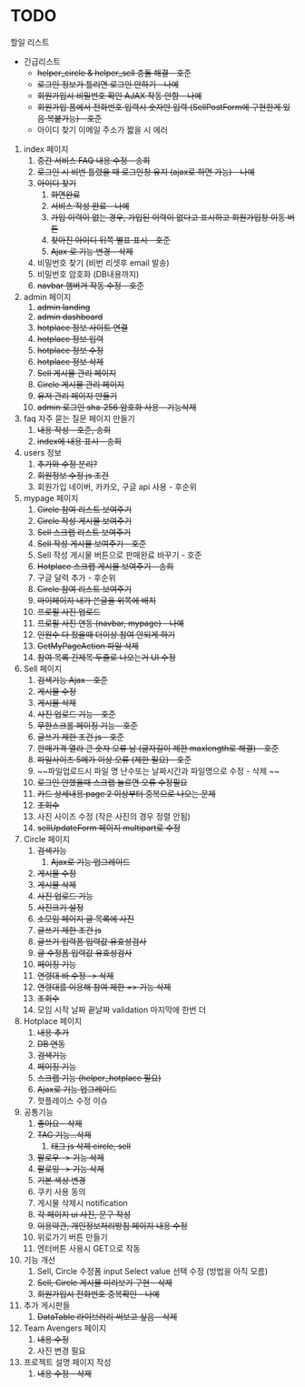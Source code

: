 # TODO

할일 리스트

- 긴급리스트
  - ~~helper_circle & helper_sell 충돌 해결 - 호준~~
  - ~~로그인 정보가 틀리면 로그인 안하기 - 나예~~
  - ~~회원가입시 비밀번호 확인 AJAX 작동 안함 - 나예~~
  - ~~회원가입 폼에서 전화번호 입력시 숫자만 입력 (SellPostForm에 구현한게 있음 복붙가능) - 호준~~
  - 아이디 찾기 이메일 주소가 짧을 시 에러

1. index 페이지
   1. ~~중간 서비스 FAQ 내용 수정 - 송희~~
   2. ~~로그인 시 비번 틀렸을 때 로그인창 유지 (ajax로 하면 가능) - 나예~~
   3. ~~아이디 찾기~~
      1. ~~화면완료~~
      2. ~~서비스 작성 완료 - 나예~~
      3. ~~가입 이력이 없는 경우, 가입된 이력이 없다고 표시하고 회원가입창 이동 버튼~~
      4. ~~찾아진 아이디 뒤쪽 별표 표시 - 호준~~
      5. ~~Ajax 로 기능 변경 - 삭제~~
   4. 비밀번호 찾기 (비번 리셋후 email 발송)
   5. 비밀번호 암호화 (DB내용까지)
   6. ~~navbar 햄버거 작동 수정 - 호준~~
2. admin 페이지
   1. ~~admin landing~~
   2. ~~admin dashboard~~
   3. ~~hotplace 정보 사이트 연결~~
   4. ~~hotplace 정보 입력~~
   5. ~~hotplace 정보 수정~~
   6. ~~hotplace 정보 삭제~~
   7. ~~Sell 게시물 관리 페이지~~
   8. ~~Circle 게시물 관리 페이지~~
   9. ~~유저 관리 페이지 만들기~~
   10. ~~admin 로그인 sha-256 암호화 사용 - 기능삭제~~
3. faq 자주 묻는 질문 페이지 만들기
   1. ~~내용 작성 - 호준, 송희~~
   2. ~~index에 내용 표시 - 송희~~
4. users 정보
   1. ~~추가와 수정 분리?~~
   2. ~~회원정보 수정 js 조건~~
   3. 회원가입 네이버, 카카오, 구글 api 사용 - 후순위
5. mypage 페이지
   1. ~~Circle 참여 리스트 보여주기~~
   2. ~~Circle 작성 게시물 보여주기~~
   3. ~~Sell 스크랩 리스트 보여주기~~
   4. ~~Sell 작성 게시물 보여주기 - 호준~~
   5. Sell 작성 게시물 버튼으로 판매완료 바꾸기 - 호준
   6. ~~Hotplace 스크랩 게시물 보여주기 - 송희~~
   7. 구글 달력 추가 - 후순위
   8. ~~Circle 참여 리스트 보여주기~~
   9. ~~마이페이지 내가 쓴글을 위쪽에 배치~~
   10. ~~프로필 사진 업로드~~
   11. ~~프로필 사진 연동 (navbar, mypage) - 나예~~
   12. ~~인원수 다 찼을때 더이상 참여 안되게 하기~~
   13. ~~GetMyPageAction 파일 삭제~~
   14. ~~참여 목록 긴제목 두줄로 나오는거 UI 수정~~
6. Sell 페이지
   1. ~~검색기능 Ajax - 호준~~
   2. ~~게시물 수정~~
   3. ~~게시물 삭제~~
   4. ~~사진 업로드 기능 - 호준~~
   5. ~~무한스크롤 페이징 기능 - 호준~~
   6. ~~글쓰기 제한 조건 js - 호준~~
   7. ~~판매가격 열라 큰 숫자 오류 남 (글자길이 제한 maxlength로 해결) - 호준~~
   8. ~~파일사이즈 5메가 이상 오류 (제한 필요) - 호준~~
   9. ~~파일업로드시 파일 명 난수또는 날짜시간과 파일명으로 수정 - 삭제 ~~
   10. ~~로그인 안했을때 스크랩 눌르면 오류 수정필요~~
   11. ~~카드 상세내용 page 2 이상부터 중복으로 나오는 문제~~
   12. ~~조회수~~
   13. 사진 사이즈 수정 (작은 사진의 경우 정렬 안됨)
   14. ~~sellUpdateForm 페이지 multipart로 수정~~
7. Circle 페이지
   1. ~~검색기능~~
      1. ~~Ajax로 기능 업그레이드~~
   2. ~~게시물 수정~~
   3. ~~게시물 삭제~~
   4. ~~사진 업로드 기능~~
   5. ~~사진크기 설정~~
   6. ~~소모임 페이지 글 목록에 사진~~
   7. ~~글쓰기 제한 조건 js~~
   8. ~~글쓰기 입력폼 입력값 유효성검사~~
   9. ~~글 수정폼 입력값 유효성검사~~
   10. ~~페이징 기능~~
   11. ~~연령대 바 수정 -> 삭제~~
   12. ~~연령대를 이용해 참여 제한 => 기능 삭제~~
   13. ~~조회수~~
   14. 모임 시작 날짜 끝날짜 validation 마지막에 한번 더
8. Hotplace 페이지
   1. ~~내용 추가~~
   2. ~~DB 연동~~
   3. ~~검색기능~~
   4. ~~페이징 기능~~
   5. ~~스크랩 기능 (helper_hotplace 필요)~~
   6. ~~Ajax로 기능 업그레이드~~
   7. 핫플레이스 수정 이슈
9. 공통기능
   1. ~~좋아요 - 삭제~~
   2. ~~TAG 기능...삭제~~
      1. ~~태그 js 삭제 circle, sell~~
   3. ~~팔로우 -> 기능 삭제~~
   4. ~~팔로잉 -> 기능 삭제~~
   5. ~~기본 색상 변경~~
   6. 쿠키 사용 동의
   7. 게시물 삭제시 notification
   8. ~~각 페이지 ui 사진, 문구 작성~~
   9. ~~이용약관, 개인정보처리방침 페이지 내용 수정~~
   10. 위로가기 버튼 만들기
   11. 엔터버튼 사용시 GET으로 작동
10. 기능 개선
    1. Sell, Circle 수정폼 input Select value 선택 수정 (방법을 아직 모름)
    2. ~~Sell, Circle 게시물 미리보기 구현 - 삭제~~
    3. ~~회원가입시 전화번호 중복확인 - 나예~~
11. 추가 게시판들
    1. ~~DataTable 라이브러리 써보고 싶음 - 삭제~~
12. Team Avengers 페이지
    1. ~~내용 수정~~
    2. 사진 변경 필요
13. 프로젝트 설명 페이지 작성
    1. ~~내용 수정 - 삭제~~
